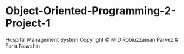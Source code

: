 # Object-Oriented-Programming-2-Project-1
Hospital Management System
Copyright © M D Robiuzzaman Parvez & Faria Nawshin
